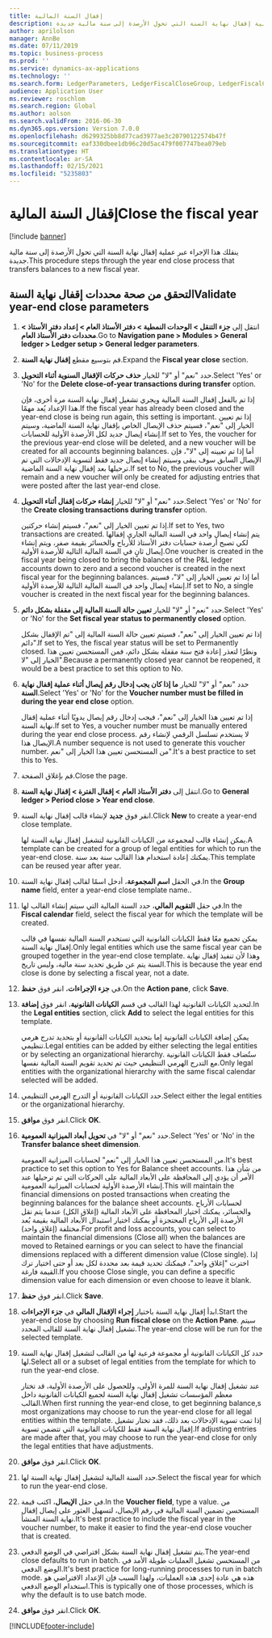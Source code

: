 ```yaml
---
title: إقفال السنة المالية
description: ينقلك هذا الإجراء عبر عملية إقفال نهاية السنة التي تحول الأرصدة إلى سنة مالية جديدة.
author: aprilolson
manager: AnnBe
ms.date: 07/11/2019
ms.topic: business-process
ms.prod: ''
ms.service: dynamics-ax-applications
ms.technology: ''
ms.search.form: LedgerParameters, LedgerFiscalCloseGroup, LedgerFiscalCloseAddLedger, SysLookupMultiSelectGrid, LedgerFiscalCloseRunGroup
audience: Application User
ms.reviewer: roschlom
ms.search.region: Global
ms.author: aolson
ms.search.validFrom: 2016-06-30
ms.dyn365.ops.version: Version 7.0.0
ms.openlocfilehash: d6299325bb8d77cad3977ae3c20790122574b47f
ms.sourcegitcommit: eaf330dbee1db96c20d5ac479f007747bea079eb
ms.translationtype: HT
ms.contentlocale: ar-SA
ms.lasthandoff: 02/15/2021
ms.locfileid: "5235803"
---
```

# <a name="close-the-fiscal-year"></a><span data-ttu-id="4f56a-103">إقفال السنة المالية</span><span class="sxs-lookup"><span data-stu-id="4f56a-103">Close the fiscal year</span></span>

[!include [banner](../../includes/banner.md)]

<span data-ttu-id="4f56a-104">ينقلك هذا الإجراء عبر عملية إقفال نهاية السنة التي تحول الأرصدة إلى سنة مالية جديدة.</span><span class="sxs-lookup"><span data-stu-id="4f56a-104">This procedure steps through the year end close process that transfers balances to a new fiscal year.</span></span>


## <a name="validate-year-end-close-parameters"></a><span data-ttu-id="4f56a-105">التحقق من صحة محددات إقفال نهاية السنة</span><span class="sxs-lookup"><span data-stu-id="4f56a-105">Validate year-end close parameters</span></span>
1. <span data-ttu-id="4f56a-106">انتقل إلى **جزء التنقل > الوحدات النمطية > دفتر الأستاذ العام > إعداد دفتر الأستاذ > محددات دفتر الأستاذ العام‬**.</span><span class="sxs-lookup"><span data-stu-id="4f56a-106">Go to **Navigation pane > Modules > General ledger > Ledger setup > General ledger parameters**.</span></span>
2. <span data-ttu-id="4f56a-107">قم بتوسيع مقطع **إقفال نهاية السنة**.</span><span class="sxs-lookup"><span data-stu-id="4f56a-107">Expand the **Fiscal year close** section.</span></span>
3. <span data-ttu-id="4f56a-108">حدد "نعم" أو "لا" للخيار **حذف حركات الإقفال السنوية أثناء التحويل**.</span><span class="sxs-lookup"><span data-stu-id="4f56a-108">Select 'Yes' or 'No' for the **Delete close-of-year transactions during transfer** option.</span></span>
    
    <span data-ttu-id="4f56a-109">إذا تم بالفعل إقفال السنة المالية ويجري تشغيل إقفال نهاية السنة مرة أخرى، فإن هذا الإعداد يُعد مهمًا.</span><span class="sxs-lookup"><span data-stu-id="4f56a-109">If the fiscal year has already been closed and the year-end close is being run again, this setting is important.</span></span> <span data-ttu-id="4f56a-110">إذا تم تعيين الخيار إلى "نعم"، فسيتم حذف الإيصال الخاص بإقفال نهاية السنة الماضية، وسيتم إنشاء إيصال جديد لكل الأرصدة الأولية للحسابات.</span><span class="sxs-lookup"><span data-stu-id="4f56a-110">If set to Yes, the voucher for the previous year-end close will be deleted, and a new voucher will be created for all accounts beginning balances.</span></span> <span data-ttu-id="4f56a-111">أما إذا تم تعيينه إلى "لا"، فإن الإيصال السابق سوف يبقى وسيتم إنشاء إيصال جديد فقط لتسوية الإدخالات التي تم ترحيلها بعد إقفال نهاية السنة الماضية.</span><span class="sxs-lookup"><span data-stu-id="4f56a-111">If set to No, the previous voucher will remain and a new voucher will only be created for adjusting entries that were posted after the last year-end close.</span></span>

4. <span data-ttu-id="4f56a-112">حدد "نعم" أو "لا" للخيار **إنشاء حركات إقفال أثناء التحويل**.</span><span class="sxs-lookup"><span data-stu-id="4f56a-112">Select 'Yes' or 'No' for the **Create closing transactions during transfer** option.</span></span>

    <span data-ttu-id="4f56a-113">إذا تم تعيين الخيار إلى "نعم"، فسيتم إنشاء حركتين.</span><span class="sxs-lookup"><span data-stu-id="4f56a-113">If set to Yes, two transactions are created.</span></span> <span data-ttu-id="4f56a-114">يتم إنشاء إيصال واحد في السنة المالية الجاري إقفالها لكي تصبح أرصدة حسابات دفتر الأستاذ للأرباح والخسائر بقيمة صفر، ويتم إنشاء إيصال ثانٍ في السنة المالية التالية للأرصدة الأولية.</span><span class="sxs-lookup"><span data-stu-id="4f56a-114">One voucher is created in the fiscal year being closed to bring the balances of the P&L ledger accounts down to zero and a second voucher is created in the next fiscal year for the beginning balances.</span></span> <span data-ttu-id="4f56a-115">أما إذا تم تعيين الخيار إلى "لا"، فسيتم إنشاء إيصال واحد في السنة المالية التالية للأرصدة الأولية.</span><span class="sxs-lookup"><span data-stu-id="4f56a-115">If set to No, a single voucher is created in the next fiscal year for the beginning balances.</span></span>  

5. <span data-ttu-id="4f56a-116">حدد "نعم" أو "لا" للخيار **تعيين حالة السنة المالية إلى مقفلة بشكل دائم‬**.</span><span class="sxs-lookup"><span data-stu-id="4f56a-116">Select 'Yes' or 'No' for the **Set fiscal year status to permanently closed** option.</span></span>

    <span data-ttu-id="4f56a-117">إذا تم تعيين الخيار إلى "نعم"، فسيتم تعيين حالة السنة المالية إلى "تم الإقفال بشكل دائم‬".</span><span class="sxs-lookup"><span data-stu-id="4f56a-117">If set to Yes, the fiscal year status will be set to Permanently closed.</span></span>  <span data-ttu-id="4f56a-118">ونظرًا لتعذر إعادة فتح سنة مقفلة بشكل دائم، فمن المستحسن تعيين هذا الخيار إلى "لا".</span><span class="sxs-lookup"><span data-stu-id="4f56a-118">Because a permanently closed year cannot be reopened, it would be a best practice to set this option to No.</span></span>  

6. <span data-ttu-id="4f56a-119">حدد "نعم" أو "لا" للخيار **ما إذا كان يجب إدخال رقم إيصال أثناء عملية إقفال نهاية السنة**.</span><span class="sxs-lookup"><span data-stu-id="4f56a-119">Select 'Yes' or 'No' for the **Voucher number must be filled in during the year end close** option.</span></span>

    <span data-ttu-id="4f56a-120">إذا تم تعيين هذا الخيار إلى "نعم"، فيجب إدخال رقم إيصال يدويًا أثناء عملية إقفال نهاية السنة.</span><span class="sxs-lookup"><span data-stu-id="4f56a-120">If set to Yes, a voucher number must be manually entered during the year end close process.</span></span> <span data-ttu-id="4f56a-121">لا يستخدم تسلسل الرقمي لإنشاء رقم الإيصال هذا.</span><span class="sxs-lookup"><span data-stu-id="4f56a-121">A number sequence is not used to generate this voucher number.</span></span> <span data-ttu-id="4f56a-122">من المستحسن تعيين هذا الخيار إلى "نعم".</span><span class="sxs-lookup"><span data-stu-id="4f56a-122">It's a best practice to set this to Yes.</span></span>  

7. <span data-ttu-id="4f56a-123">قم بإغلاق الصفحة.</span><span class="sxs-lookup"><span data-stu-id="4f56a-123">Close the page.</span></span>
8. <span data-ttu-id="4f56a-124">انتقل إلى **دفتر الأستاذ العام > إقفال الفترة > إقفال نهاية السنة**.</span><span class="sxs-lookup"><span data-stu-id="4f56a-124">Go to **General ledger > Period close > Year end close**.</span></span>
9. <span data-ttu-id="4f56a-125">انقر فوق **جديد** لإنشاء قالب إقفال نهاية السنة.</span><span class="sxs-lookup"><span data-stu-id="4f56a-125">Click **New** to create a year-end close template.</span></span>

    <span data-ttu-id="4f56a-126">يمكن إنشاء قالب لمجموعة من الكيانات القانونية لتشغيل إقفال نهاية السنة لها.</span><span class="sxs-lookup"><span data-stu-id="4f56a-126">A template can be created for a group of legal entities for which to run the year-end close.</span></span> <span data-ttu-id="4f56a-127">يمكنك إعادة استخدام هذا القالب سنة بعد سنة.</span><span class="sxs-lookup"><span data-stu-id="4f56a-127">This template can be reused year after year.</span></span>  

10. <span data-ttu-id="4f56a-128">في الحقل **اسم المجموعة**، أدخل اسمًا لقالب إقفال نهاية السنة.</span><span class="sxs-lookup"><span data-stu-id="4f56a-128">In the **Group name** field, enter a year-end close template name..</span></span>
11. <span data-ttu-id="4f56a-129">في حقل **التقويم المالي**، حدد السنة المالية التي سيتم إنشاء القالب لها.</span><span class="sxs-lookup"><span data-stu-id="4f56a-129">In the **Fiscal calendar** field, select the fiscal year for which the template will be created.</span></span>

    <span data-ttu-id="4f56a-130">يمكن تجميع معًا فقط الكيانات القانونية التي تستخدم السنة المالية نفسها في قالب إقفال نهاية السنة.</span><span class="sxs-lookup"><span data-stu-id="4f56a-130">Only legal entities which use the same fiscal year can be grouped together in the year-end close template.</span></span> <span data-ttu-id="4f56a-131">وهذا لأن تنفيذ إقفال نهاية السنة يتم عن طريق تحديد سنة مالية، وليس تاريخ.</span><span class="sxs-lookup"><span data-stu-id="4f56a-131">This is because the year end close is done by selecting a fiscal year, not a date.</span></span>  

12. <span data-ttu-id="4f56a-132">في **جزء الإجراءات**، انقر فوق **حفظ**.</span><span class="sxs-lookup"><span data-stu-id="4f56a-132">On the **Action pane**, click **Save**.</span></span>
13. <span data-ttu-id="4f56a-133">في قسم **الكيانات القانونية**، انقر فوق **إضافة‏‎** لتحديد الكيانات القانونية لهذا القالب.</span><span class="sxs-lookup"><span data-stu-id="4f56a-133">In the **Legal entities** section, click **Add** to select the legal entities for this template.</span></span>
    
    <span data-ttu-id="4f56a-134">يمكن إضافة الكيانات القانونية إما بتحديد الكيانات القانونية أو بتحديد تدرج هرمي تنظيمي.</span><span class="sxs-lookup"><span data-stu-id="4f56a-134">Legal entities can be added by either selecting the legal entities or by selecting an organizational hierarchy.</span></span>  <span data-ttu-id="4f56a-135">ستُضاف فقط الكيانات القانونية مع التدرج الهرمي التنظيمي حيث تم تحديد تقويم السنة المالية نفسها.</span><span class="sxs-lookup"><span data-stu-id="4f56a-135">Only legal entities with the organizational hierarchy with the same fiscal calendar selected will be added.</span></span>  

14. <span data-ttu-id="4f56a-136">حدد الكيانات القانونية أو التدرج الهرمي التنظيمي.</span><span class="sxs-lookup"><span data-stu-id="4f56a-136">Select either the legal entities or the organizational hierarchy.</span></span>
15. <span data-ttu-id="4f56a-137">انقر فوق **موافق**.</span><span class="sxs-lookup"><span data-stu-id="4f56a-137">Click **OK**.</span></span>
16. <span data-ttu-id="4f56a-138">حدد "نعم" أو "لا" في **تحويل أبعاد الميزانية العمومية‬**.</span><span class="sxs-lookup"><span data-stu-id="4f56a-138">Select 'Yes' or 'No' in the **Transfer balance sheet dimension**.</span></span>

    <span data-ttu-id="4f56a-139">من المستحسن تعيين هذا الخيار إلى "نعم" لحسابات الميزانية العمومية.</span><span class="sxs-lookup"><span data-stu-id="4f56a-139">It's best practice to set this option to Yes for Balance sheet accounts.</span></span> <span data-ttu-id="4f56a-140">من شأن هذا الأمر أن يؤدي إلى المحافظة على الأبعاد المالية على الحركات التي تم ترحيلها عند إنشاء الأرصدة الأولية لحسابات الميزانية العمومية.</span><span class="sxs-lookup"><span data-stu-id="4f56a-140">This will maintain the financial dimensions on posted transactions when creating the beginning balances for the balance sheet accounts.</span></span> <span data-ttu-id="4f56a-141">لحسابات الأرباح والخسائر، يمكنك اختيار المحافظة على الأبعاد المالية (‏‫إغلاق الكل‬) عندما يتم نقل الأرصدة إلى الأرباح المحتجزة‬ أو يمكنك اختيار استبدال الأبعاد المالية بقيمة بُعد مختلفة (إغلاق واحد‬).</span><span class="sxs-lookup"><span data-stu-id="4f56a-141">For profit and loss accounts, you can select to maintain the financial dimensions (Close all) when the balances are moved to Retained earnings or you can select to have the financial dimensions replaced with a different dimension value (Close single).</span></span> <span data-ttu-id="4f56a-142">إذا اخترت "إغلاق واحد"، فيمكنك تحديد قيمة بعد محددة لكل بعد أو حتى اختيار ترك القيمة فارغة.</span><span class="sxs-lookup"><span data-stu-id="4f56a-142">If you choose Close single, you can define a specific dimension value for each dimension or even choose to leave it blank.</span></span>  

17. <span data-ttu-id="4f56a-143">انقر فوق **حفظ**.</span><span class="sxs-lookup"><span data-stu-id="4f56a-143">Click **Save**.</span></span>
18. <span data-ttu-id="4f56a-144">ابدأ إقفال نهاية السنة باختيار **إجراء الإقفال المالي‬** في **جزء الإجراءات**.</span><span class="sxs-lookup"><span data-stu-id="4f56a-144">Start the year-end close by choosing **Run fiscal close** on the **Action Pane**.</span></span> <span data-ttu-id="4f56a-145">سيتم تشغيل إقفال نهاية السنة للقالب المحدد.</span><span class="sxs-lookup"><span data-stu-id="4f56a-145">The year-end close will be run for the selected template.</span></span>  
19. <span data-ttu-id="4f56a-146">حدد كل الكيانات القانونية أو مجموعة فرعية لها من القالب لتشغيل إقفال نهاية السنة لها.</span><span class="sxs-lookup"><span data-stu-id="4f56a-146">Select all or a subset of legal entities from the template for which to run the year-end close.</span></span>

    <span data-ttu-id="4f56a-147">عند تشغيل إقفال نهاية السنة للمرة الأولى، وللحصول على الأرصدة الأولية، قد تختار معظم المؤسسات تشغيل إقفال نهاية السنة لجميع الكيانات القانونية داخل القالب.</span><span class="sxs-lookup"><span data-stu-id="4f56a-147">When first running the year-end close, to get beginning balance,s most organizations may choose to run the year-end close for all legal entities within the template.</span></span> <span data-ttu-id="4f56a-148">إذا تمت تسوية الإدخالات بعد ذلك، فقد تختار تشغيل إقفال نهاية السنة فقط للكيانات القانونية التي تتضمن تسوية.</span><span class="sxs-lookup"><span data-stu-id="4f56a-148">If adjusting entries are made after that, you may choose to run the year-end close for only the legal entities that have adjustments.</span></span>  

20. <span data-ttu-id="4f56a-149">انقر فوق **موافق**.</span><span class="sxs-lookup"><span data-stu-id="4f56a-149">Click **OK**.</span></span>
21. <span data-ttu-id="4f56a-150">حدد السنة المالية لتشغيل إقفال نهاية السنة لها.</span><span class="sxs-lookup"><span data-stu-id="4f56a-150">Select the fiscal year for which to run the year-end close.</span></span>
22. <span data-ttu-id="4f56a-151">في حقل **الإيصال**، اكتب قيمة.</span><span class="sxs-lookup"><span data-stu-id="4f56a-151">In the **Voucher field**, type a value.</span></span> <span data-ttu-id="4f56a-152">من المستحسن تضمين السنة المالية في رقم الإيصال، لتسهيل العثور على إيصال إقفال نهاية السنة المنشأ.</span><span class="sxs-lookup"><span data-stu-id="4f56a-152">It's best practice to include the fiscal year in the voucher number, to make it easier to find the year-end close voucher that is created.</span></span>  
23. <span data-ttu-id="4f56a-153">يتم تشغيل إقفال نهاية السنة بشكل افتراضي في الوضع الدفعي.</span><span class="sxs-lookup"><span data-stu-id="4f56a-153">The year-end close defaults to run in batch.</span></span> <span data-ttu-id="4f56a-154">من المستحسن تشغيل العمليات طويلة الأمد في الوضع الدفعي.</span><span class="sxs-lookup"><span data-stu-id="4f56a-154">It's best practice for long-running processes to run in batch mode.</span></span> <span data-ttu-id="4f56a-155">هذه هي عادة إحدى هذه العمليات، ولهذا السبب فإن الإعداد الافتراضي هو استخدام الوضع الدفعي.</span><span class="sxs-lookup"><span data-stu-id="4f56a-155">This is typically one of those processes, which is why the default is to use batch mode.</span></span>  
24. <span data-ttu-id="4f56a-156">انقر فوق **موافق**.</span><span class="sxs-lookup"><span data-stu-id="4f56a-156">Click **OK**.</span></span>



[!INCLUDE[footer-include](../../../includes/footer-banner.md)]